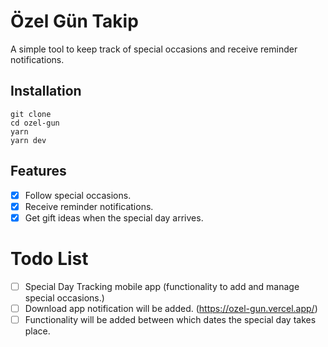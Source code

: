 # Özel Gün Takip

A simple tool to keep track of special occasions and receive reminder notifications.

## Installation

```
git clone
cd ozel-gun
yarn
yarn dev
```

## Features

- [x] Follow special occasions.
- [x] Receive reminder notifications.
- [x] Get gift ideas when the special day arrives.

# Todo List
 - [ ] Special Day Tracking mobile app (functionality to add and manage special occasions.)
 - [ ] Download app notification will be added. (https://ozel-gun.vercel.app/)
 - [ ] Functionality will be added between which dates the special day takes place.